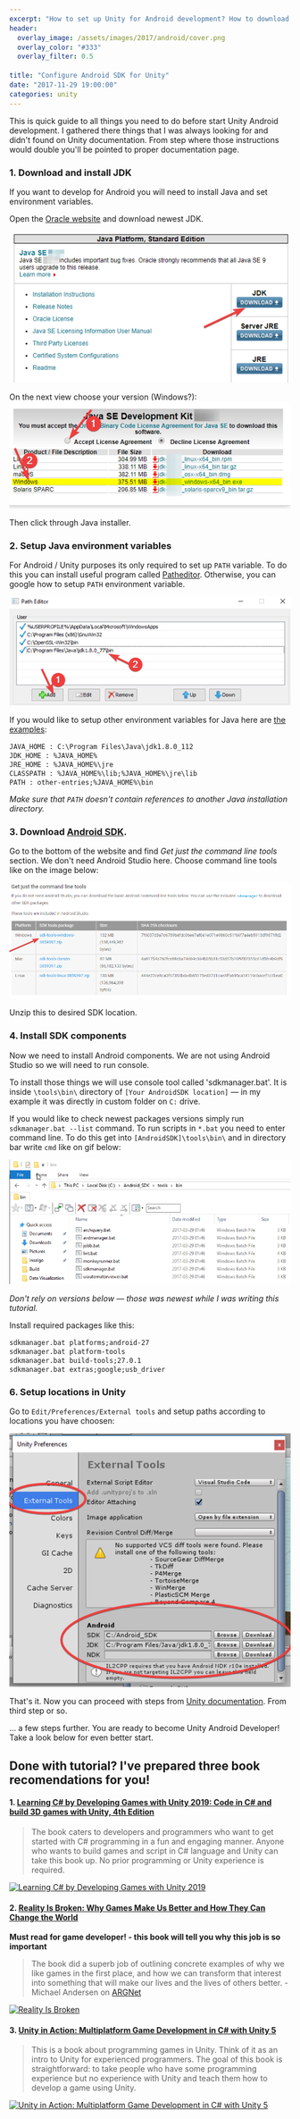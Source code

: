```yaml
---
excerpt: "How to set up Unity for Android development? How to download and install JDK, set Android SDK PATH and other Android stuff on Windows? Here you have step by step receipt to download & start Android development environment for Unity."
header:
  overlay_image: /assets/images/2017/android/cover.png
  overlay_color: "#333"
  overlay_filter: 0.5

title: "Configure Android SDK for Unity"
date: "2017-11-29 19:00:00"
categories: unity
---
```


This is quick guide to all things you need to do before start Unity Android development. I gathered there things that I was always looking for and didn't found on Unity documentation. From step where those instructions would double you'll be pointed to proper documentation page.

### 1. Download and install JDK

If you want to develop for Android you will need to install Java and set environment variables.

Open the [Oracle website](http://www.oracle.com/technetwork/java/javase/downloads/index.html) and download newest JDK.

![Oracle instructions A](/assets/images/2017/android/jdkA.png)

On the next view choose your version (Windows?):
![Oracle instructions B](/assets/images/2017/android/jdkB.png)

Then click through Java installer.

### 2. Setup Java environment variables
For Android / Unity purposes its only required to set up `PATH` variable. To do this you can install useful program called [Patheditor](https://patheditor2.codeplex.com/). Otherwise, you can google how to setup `PATH` environment variable.

![Patheditor](/assets/images/2017/android/patheditor.png)

If you would like to setup other environment variables for Java here are [the examples](https://stackoverflow.com/questions/1672281/environment-variables-for-java-installation):

```
JAVA_HOME : C:\Program Files\Java\jdk1.8.0_112
JDK_HOME : %JAVA_HOME%
JRE_HOME : %JAVA_HOME%\jre
CLASSPATH : %JAVA_HOME%\lib;%JAVA_HOME%\jre\lib
PATH : other-entries;%JAVA_HOME%\bin
```

*Make sure that `PATH` doesn't contain references to another Java installation directory.*

### 3. Download [Android SDK](https://developer.android.com/studio/index.html).

Go to the bottom of the website and find *Get just the command line tools* section. We don't need Android Studio here. Choose command line tools like on the image below:

![Android SDK](/assets/images/2017/android/sdk.png)

Unzip this to desired SDK location.

### 4. Install SDK components

Now we need to install Android components. We are not using Android Studio so we will need to run console.

To install those things we will use console tool called 'sdkmanager.bat'. It is inside `\tools\bin\` directory of `[Your AndroidSDK location]` — in my example it was directly in custom folder on `C:` drive.

If you would like to check newest packages versions simply run `sdkmanager.bat --list` command.
To run scripts in `*.bat` you need to enter command line. To do this get into `[AndroidSDK]\tools\bin\` and in directory bar write `cmd` like on gif below:

![cmd gif](/assets/images/2017/android/cmd.gif)

_Don't rely on versions below — those was newest while I was writing this tutorial._

Install required packages like this:
```
sdkmanager.bat platforms;android-27
sdkmanager.bat platform-tools
sdkmanager.bat build-tools;27.0.1
sdkmanager.bat extras;google;usb_driver
```
### 6. Setup locations in Unity

Go to `Edit/Preferences/External tools` and setup paths according to locations you have choosen:

![Unity settings](/assets/images/2017/android/unity.png)

That's it. Now you can proceed with steps from [Unity documentation](https://docs.unity3d.com/Manual/android-sdksetup.html). From third step or so.

... a few steps further. You are ready to become Unity Android Developer! Take a look below for even better start.


## Done with tutorial? I've prepared three book recomendations for you!

#### 1. [Learning C# by Developing Games with Unity 2019: Code in C# and build 3D games with Unity, 4th Edition](https://www.amazon.com/gp/product/1789532051/ref=as_li_tl?ie=UTF8&camp=1789&creative=9325&creativeASIN=1789532051&linkCode=as2&tag=koprowski05-20&linkId=1c6d3fefea54bbcee3b5b9e0e89fb04b)
> The book caters to developers and programmers who want to get started with C# programming in a fun and engaging manner. Anyone who wants to build games and script in C# language and Unity can take this book up. No prior programming or Unity experience is required.

[![Learning C# by Developing Games with Unity 2019](https://images-na.ssl-images-amazon.com/images/I/51RqggaQarL.jpg)](https://www.amazon.com/gp/product/1789532051/ref=as_li_tl?ie=UTF8&camp=1789&creative=9325&creativeASIN=1789532051&linkCode=as2&tag=koprowski05-20&linkId=1c6d3fefea54bbcee3b5b9e0e89fb04b)


#### 2. [Reality Is Broken: Why Games Make Us Better and How They Can Change the World](https://www.amazon.com/gp/product/0143120611/ref=as_li_tl?ie=UTF8&camp=1789&creative=9325&creativeASIN=0143120611&linkCode=as2&tag=koprowski05-20&linkId=13b9aaecdacfaaf16ebe293e8f3e4334)

**Must read for game developer! - this book will tell you why this job is so important**
> The book did a superb job of outlining concrete examples of why we like games in the first place, and how we can transform that interest into something that will make our lives and the lives of others better. - Michael Andersen on [ARGNet](http://www.argn.com/2011/01/a_commentary_on_jane_mcgonigals_new_book_reality_is_broken/)

[![Reality Is Broken](https://images-na.ssl-images-amazon.com/images/I/518%2Bt9RNR5L._SX324_BO1,204,203,200_.jpg)](https://www.amazon.com/gp/product/0143120611/ref=as_li_tl?ie=UTF8&camp=1789&creative=9325&creativeASIN=0143120611&linkCode=as2&tag=koprowski05-20&linkId=13b9aaecdacfaaf16ebe293e8f3e4334)


#### 3. [Unity in Action: Multiplatform Game Development in C# with Unity 5](https://www.amazon.com/gp/product/161729232X/ref=as_li_tl?ie=UTF8&camp=1789&creative=9325&creativeASIN=161729232X&linkCode=as2&tag=koprowski05-20&linkId=4dd5d011e0a3e8ff96ff46e5236ad31a)
> This is a book about programming games in Unity. Think of it as an intro to Unity for experienced programmers. The goal of this book is straightforward: to take people who have some programming experience but no experience with Unity and teach them how to develop a game using Unity. 

[![Unity in Action: Multiplatform Game Development in C# with Unity 5](https://images-na.ssl-images-amazon.com/images/I/510Qt3luBQL._SX396_BO1,204,203,200_.jpg)](https://www.amazon.com/gp/product/161729232X/ref=as_li_tl?ie=UTF8&camp=1789&creative=9325&creativeASIN=161729232X&linkCode=as2&tag=koprowski05-20&linkId=4dd5d011e0a3e8ff96ff46e5236ad31a)
